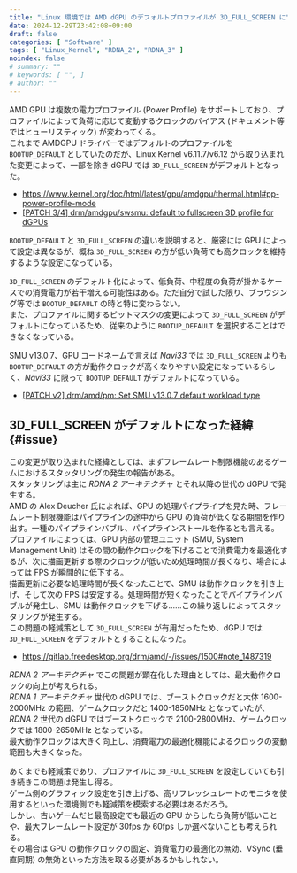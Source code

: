 ```yaml
---
title: "Linux 環境では AMD dGPU のデフォルトプロファイルが 3D_FULL_SCREEN に"
date: 2024-12-29T23:42:08+09:00
draft: false
categories: [ "Software" ]
tags: [ "Linux_Kernel", "RDNA_2", "RDNA_3" ]
noindex: false
# summary: ""
# keywords: [ "", ]
# author: ""
---
```


AMD GPU は複数の電力プロファイル (Power Profile) をサポートしており、プロファイルによって負荷に応じて変動するクロックのバイアス (ドキュメント等ではヒューリスティック) が変わってくる。  
これまで AMDGPU ドライバーではデフォルトのプロファイルを `BOOTUP_DEFAULT` としていたのだが、Linux Kernel v6.11.7/v6.12 から取り込まれた変更によって、一部を除き dGPU では `3D_FULL_SCREEN` がデフォルトとなった。  

 * <https://www.kernel.org/doc/html/latest/gpu/amdgpu/thermal.html#pp-power-profile-mode>
 * [[PATCH 3/4] drm/amdgpu/swsmu: default to fullscreen 3D profile for dGPUs](https://lists.freedesktop.org/archives/amd-gfx/2024-October/115121.html)

`BOOTUP_DEFAULT` と `3D_FULL_SCREEN` の違いを説明すると、厳密には GPU によって設定は異なるが、概ね `3D_FULL_SCREEN` の方が低い負荷でも高クロックを維持するような設定になっている。  

`3D_FULL_SCREEN` のデフォルト化によって、低負荷、中程度の負荷が掛かるケースでの消費電力が若干増える可能性はある。ただ自分で試した限り、ブラウジング等では `BOOTUP_DEFAULT` の時と特に変わらない。  
また、プロファイルに関するビットマスクの変更によって `3D_FULL_SCREEN` がデフォルトになっているため、従来のように `BOOTUP_DEFAULT` を選択することはできなくなっている。  

SMU v13.0.7、GPU コードネームで言えば *Navi33* では `3D_FULL_SCREEN` よりも `BOOTUP_DEFAULT` の方が動作クロックが高くなりやすい設定になっているらしく、*Navi33* に限って `BOOTUP_DEFAULT` がデフォルトになっている。  

 * [[PATCH v2] drm/amd/pm: Set SMU v13.0.7 default workload type](https://lists.freedesktop.org/archives/amd-gfx/2024-December/117562.html)

## 3D_FULL_SCREEN がデフォルトになった経緯 {#issue}

この変更が取り込まれた経緯としては、まずフレームレート制限機能のあるゲームにおけるスタッタリングの発生の報告がある。  
スタッタリングは主に *RDNA 2 アーキテクチャ* とそれ以降の世代の dGPU で発生する。  
AMD の Alex Deucher 氏によれば、GPU の処理パイプライプを見た時、フレームレート制限機能はパイプラインの途中から GPU の負荷が低くなる期間を作り出す。一種のパイプラインバブル、パイプラインストールを作るとも言える。  
プロファイルによっては、GPU 内部の管理ユニット (SMU, System Management Unit) はその間の動作クロックを下げることで消費電力を最適化するが、次に描画更新する際のクロックが低いため処理時間が長くなり、場合によっては FPS が瞬間的に低下する。  
描画更新に必要な処理時間が長くなったことで、SMU は動作クロックを引き上げ、そして次の FPS は安定する。処理時間が短くなったことでパイプラインバブルが発生し、SMU は動作クロックを下げる……この繰り返しによってスタッタリングが発生する。  
この問題の軽減策として `3D_FULL_SCREEN` が有用だったため、dGPU では `3D_FULL_SCREEN` をデフォルトとすることになった。  

 * <https://gitlab.freedesktop.org/drm/amd/-/issues/1500#note_1487319>

*RDNA 2 アーキテクチャ* でこの問題が顕在化した理由としては、最大動作クロックの向上が考えられる。  
*RDNA 1 アーキテクチャ* 世代の dGPU では、ブーストクロックだと大体 1600-2000MHz の範囲、ゲームクロックだと 1400-1850MHz となっていたが、*RDNA 2* 世代の dGPU ではブーストクロックで 2100-2800MHz、ゲームクロックでは 1800-2650MHz となっている。  
最大動作クロックは大きく向上し、消費電力の最適化機能によるクロックの変動範囲も大きくなった。  

あくまでも軽減策であり、プロファイルに `3D_FULL_SCREEN` を設定していても引き続きこの問題は発生し得る。  
ゲーム側のグラフィック設定を引き上げる、高リフレッシュレートのモニタを使用するといった環境側でも軽減策を模索する必要はあるだろう。  
しかし、古いゲームだと最高設定でも最近の GPU からしたら負荷が低いことや、最大フレームレート設定が 30fps か 60fps しか選べないことも考えられる。  
その場合は GPU の動作クロックの固定、消費電力の最適化の無効、VSync (垂直同期) の無効といった方法を取る必要があるかもしれない。  

